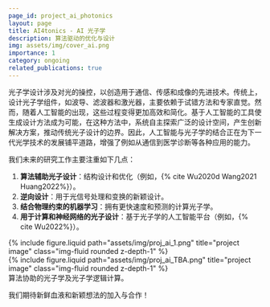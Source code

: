 ```yaml
---
page_id: project_ai_photonics
layout: page
title: AI4tonics - AI 光子学
description: 算法驱动的优化与设计
img: assets/img/cover_ai.png
importance: 1
category: ongoing
related_publications: true
---
```


光子学设计涉及对光的操控，以创造用于通信、传感和成像的先进技术。传统上，设计光子学组件，如波导、滤波器和激光器，主要依赖于试错方法和专家直觉。然而，随着人工智能的出现，这些过程变得更加高效和简化。基于人工智能的工具使生成设计方法成为可能，在这种方法中，系统自主探索广泛的设计空间，产生创新解决方案，推动传统光子设计的边界。因此，人工智能与光子学的结合正在为下一代光学技术的发展铺平道路，增强了例如从通信到医学诊断等各种应用的能力。
<!-- (Note: this introductory information is summarized by GPT-4o) -->

我们未来的研究工作主要注重如下几点：

1. **算法辅助光子设计**：结构设计和优化（例如，{% cite Wu2020d Wang2021 Huang2022%}）。
2. **逆向设计**：用于光信号处理和变换的新颖设计。
3. **结合物理约束的机器学习**：拥有更快速度和预测的计算光子学。
4. **用于计算和神经网络的光子设计**：基于光子学的人工智能平台（例如，{% cite Wu2022%}）。

<div class="row justify-content-sm-center">
    <div class="col-sm-5 mt-3 mt-md-0">
        {% include figure.liquid path="assets/img/proj_ai_1.png" title="project image" class="img-fluid rounded z-depth-1" %}
    </div>
    <div class="col-sm-7 mt-3 mt-md-0">
        {% include figure.liquid path="assets/img/proj_ai_TBA.png" title="project image" class="img-fluid rounded z-depth-1" %}
    </div>
</div>
<div class="caption">
    算法协助的光子学及光子学逻辑计算。
</div>

我们期待新鲜血液和新颖想法的加入与合作！

